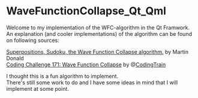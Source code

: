 # WaveFunctionCollapse_Qt_Qml
Welcome to my implementation of the WFC-algorithm in the Qt Framwork.    
An explanation (and cooler implementations) of the algorithm can be found on following sources:  
  
[Superpositions, Sudoku, the Wave Function Collapse algorithm.](https://youtu.be/2SuvO4Gi7uY) by Martin Donald  
[Coding Challenge 171: Wave Function Collapse](https://youtu.be/rI_y2GAlQFM) by @[CodingTrain](https://github.com/CodingTrain/Wave-Function-Collapse)  

I thought this is a fun algorithm to implement.  
There's still some work to do and I have some ideas in mind that I will implement at some point.
